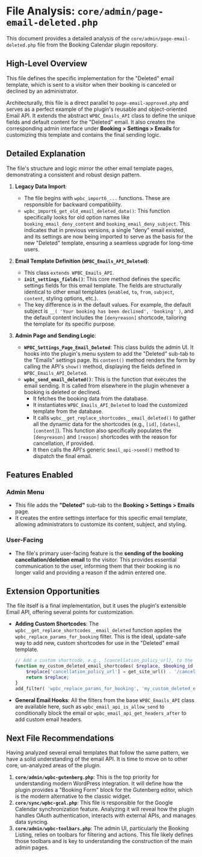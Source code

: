 # File Analysis: `core/admin/page-email-deleted.php`

This document provides a detailed analysis of the `core/admin/page-email-deleted.php` file from the Booking Calendar plugin repository.

## High-Level Overview

This file defines the specific implementation for the "Deleted" email template, which is sent to a visitor when their booking is canceled or declined by an administrator.

Architecturally, this file is a direct parallel to `page-email-approved.php` and serves as a perfect example of the plugin's reusable and object-oriented Email API. It extends the abstract `WPBC_Emails_API` class to define the unique fields and default content for the "Deleted" email. It also creates the corresponding admin interface under **Booking > Settings > Emails** for customizing this template and contains the final sending logic.

## Detailed Explanation

The file's structure and logic mirror the other email template pages, demonstrating a consistent and robust design pattern.

1.  **Legacy Data Import**:
    -   The file begins with `wpbc_import6_...` functions. These are responsible for backward compatibility.
    -   `wpbc_import6_get_old_email_deleted_data()`: This function specifically looks for old option names like `booking_email_deny_content` and `booking_email_deny_subject`. This indicates that in previous versions, a single "deny" email existed, and its settings are now being imported to serve as the basis for the new "Deleted" template, ensuring a seamless upgrade for long-time users.

2.  **Email Template Definition (`WPBC_Emails_API_Deleted`)**:
    -   This class `extends WPBC_Emails_API`.
    -   **`init_settings_fields()`**: This core method defines the specific settings fields for this email template. The fields are structurally identical to other email templates (`enabled`, `to`, `from`, `subject`, `content`, styling options, etc.).
    -   The key difference is in the default values. For example, the default subject is `__( 'Your booking has been declined', 'booking' )`, and the default content includes the `[denyreason]` shortcode, tailoring the template for its specific purpose.

3.  **Admin Page and Sending Logic**:
    -   **`WPBC_Settings_Page_Email_Deleted`**: This class builds the admin UI. It hooks into the plugin's menu system to add the "Deleted" sub-tab to the "Emails" settings page. Its `content()` method renders the form by calling the API's `show()` method, displaying the fields defined in `WPBC_Emails_API_Deleted`.
    -   **`wpbc_send_email_deleted()`**: This is the function that executes the email sending. It is called from elsewhere in the plugin whenever a booking is deleted or declined.
        - It fetches the booking data from the database.
        - It instantiates `WPBC_Emails_API_Deleted` to load the customized template from the database.
        - It calls `wpbc__get_replace_shortcodes__email_deleted()` to gather all the dynamic data for the shortcodes (e.g., `[id]`, `[dates]`, `[content]`). This function also specifically populates the `[denyreason]` and `[reason]` shortcodes with the reason for cancellation, if provided.
        - It then calls the API's generic `$mail_api->send()` method to dispatch the final email.

## Features Enabled

### Admin Menu

-   This file adds the **"Deleted"** sub-tab to the **Booking > Settings > Emails** page.
-   It creates the entire settings interface for this specific email template, allowing administrators to customize its content, subject, and styling.

### User-Facing

-   The file's primary user-facing feature is the **sending of the booking cancellation/deletion email** to the visitor. This provides essential communication to the user, informing them that their booking is no longer valid and providing a reason if the admin entered one.

## Extension Opportunities

The file itself is a final implementation, but it uses the plugin's extensible Email API, offering several points for customization.

-   **Adding Custom Shortcodes**: The `wpbc__get_replace_shortcodes__email_deleted` function applies the `wpbc_replace_params_for_booking` filter. This is the ideal, update-safe way to add new, custom shortcodes for use in the "Deleted" email template.

    ```php
    // Add a custom shortcode, e.g., [cancellation_policy_url], to the email
    function my_custom_deleted_email_shortcodes( $replace, $booking_id ) {
        $replace['cancellation_policy_url'] = get_site_url() . '/cancellation-policy';
        return $replace;
    }
    add_filter( 'wpbc_replace_params_for_booking', 'my_custom_deleted_email_shortcodes', 10, 2 );
    ```

-   **General Email Hooks**: All the filters from the base `WPBC_Emails_API` class are available here, such as `wpbc_email_api_is_allow_send` to conditionally block the email or `wpbc_email_api_get_headers_after` to add custom email headers.

## Next File Recommendations

Having analyzed several email templates that follow the same pattern, we have a solid understanding of the email API. It is time to move on to other core, un-analyzed areas of the plugin.

1.  **`core/admin/wpbc-gutenberg.php`**: This is the top priority for understanding modern WordPress integration. It will define how the plugin provides a "Booking Form" block for the Gutenberg editor, which is the modern alternative to the classic widget.
2.  **`core/sync/wpbc-gcal.php`**: This file is responsible for the Google Calendar synchronization feature. Analyzing it will reveal how the plugin handles OAuth authentication, interacts with external APIs, and manages data syncing.
3.  **`core/admin/wpbc-toolbars.php`**: The admin UI, particularly the Booking Listing, relies on toolbars for filtering and actions. This file likely defines those toolbars and is key to understanding the construction of the main admin pages.
